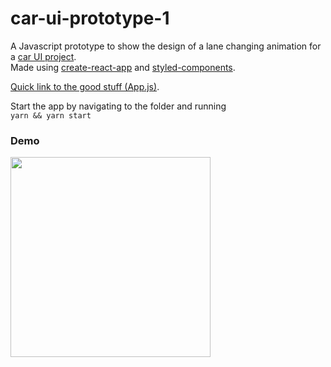 # car-ui-prototype-1
A Javascript prototype to show the design of a lane changing animation for a [car UI project](https://www.mikesizer.com/autonomous-vehicle-ui-part-one).   
Made using [create-react-app](https://github.com/facebookincubator/create-react-app) and [styled-components](https://github.com/styled-components/styled-components). 

[Quick link to the good stuff (App.js)](https://github.com/mikesizer/car-ui-prototype-1/blob/master/src/App.js).

Start the app by navigating to the folder and running   
`yarn && yarn start`


### Demo

<img width="320" src="https://user-images.githubusercontent.com/11200619/31511268-1ade0a62-af7f-11e7-9723-3189f60b2cfa.gif" />

